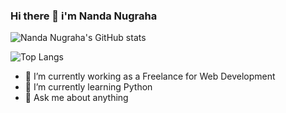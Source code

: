 ### Hi there 👋 i'm Nanda Nugraha
![Nanda Nugraha's GitHub stats](https://github-readme-stats.vercel.app/api?username=xenialblue&show_icons=true&theme=tokyonight)

![Top Langs](https://github-readme-stats.vercel.app/api/top-langs/?username=xenialblue&theme=tokyonight)

- 🔭 I’m currently working as a Freelance for Web Development
- 🌱 I’m currently learning Python
- 💬 Ask me about anything